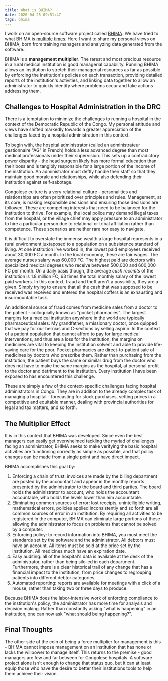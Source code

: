 ```yaml
---
title: What is BHIMA?
date: 2020-04-25 09:51:47
tags: bhima
---
```


I work on an open-source software project called [BHIMA](https://docs.bhi.ma).  We have tried to what BHIMA is [multiple](https://bhi.ma) [times](https://github.com/IMA-WorldHealth/bhima#project-goals).  Here I want to share my personal views on BHIMA, born from training managers and analyzing data generated from the software..

BHIMA is a **management multiplier**.  The rarest and most precious resource in a rural medical institution is good managerial capability.  Running BHIMA allows an institution to stretch their managerial resources as far as possible by enforcing the institution's policies on each transaction, providing detailed reports of the institution's activities, and linking data together to allow an administrator to quickly identify where problems occur and take actions addressing them.


## Challenges to Hospital Administration in the DRC

There is a temptation to minimize the challenges to running a hospital in the context of the Democratic Republic of the Congo.  My personal attitude and views have shifted markedly towards a greater appreciation of the challenges faced by a hospital administration in this context.

To begin with, the hospital administrator (called an administrateur gestionnaire "AG" in French) holds a less advanced degree than most medical professionals under their supervision.  This sets up a contradictory power disparity - the head surgeon likely has more formal education than their boss and is tangibly responsible for a large portion of the income of the institution.  An administrator must deftly handle their staff so that they maintain good morale and relationships, while also defending their institution against self-sabotage.

Congolese culture is a very relational culture - personalities and relationships are often prioritized over principles and rules.  Management, at its core, is making responsible decisions and ensuring those decisions are followed.  These are competing interests that need to be balanced for the institution to thrive.  For example, the local police may demand illegal taxes from the hospital, or the village chief may apply pressure to an administrator to hire a particular person due to relational or tribal affiliation rather than competence.  These scenarios are neither rare nor easy to navigate.

It is difficult to overstate the immense wealth a large hospital represents in a rural environment juxtaposed to a population on a subsistence standard of living.  At one institution I've worked in, the lowest paid employees received about 30,000 FC a month.  In the local economy, these are fair wages.  The average nurses salary was 60,000 FC.  The highest paid are doctors with specialized medical degrees who receive between 500,000 and 600,000 FC per month.  On a daily basis though, the average _cash receipts_ of the institution is 1.8 million FC, 63 times the total monthly salary of the lowest paid workers.  In this context, fraud and theft aren't a possibility, they are a given.  Simply trying to ensure that all the cash that was supposed to be received was received and entered the hospital coffers is an exhausting and insurmountable task.

An additional source of fraud comes from medicine sales from a doctor to the patient - colloquially known as "pocket pharmacies".  The largest margins for a medical institution anywhere in the world are typically pharmaceutical sales.  My grandfather, a missionary doctor, once quipped that we pay for our hernias and C-sections by selling aspirin.  In the context of a patient population that cannot afford to pay for large medical interventions, and thus are a loss for the institution, the margins on medicines are vital to keeping the institution solvent and able to provide life-saving care for the poor.  Pocket pharmacies are direct-to-patient sale of medicines by doctors who prescribe them.  Rather than purchasing from the institution, the patient buys the same or similar drug from the doctor who does not have to make the same margins as the hospital, at personal profit to the doctor and detriment to the institution.  Every institution I have been exposed to has encountered this challenge.

These are simply a few of the context-specific challenges facing hospital administrators in Congo.  They are in addition to the already complex task of managing a hospital - forecasting for stock purchases, setting prices in a competitive and equitable manner, dealing with provincial authorities for legal and tax matters, and so forth.

## The Multiplier Effect

It is in this context that BHIMA was developed.  Since even the best managers can easily get overwhelmed tackling the myriad of challenges facing an administrator, BHIMA seeks to make verifying the basic hospital activities are functioning correctly as simple as possible, and that policy changes can be made from a single point and have direct impact.

BHIMA accomplishes this goal by:
  1. Enforcing a chain of trust: invoices are made by the billing department are posted by the accountant and appear in the monthly reports presented by the administrator to the board and third parties.  The board holds the administrator to account, who holds the accountant accountable, who holds the levels lower than him accountable.
  2. Eliminating common sources of error: lost receipts, unintelligible writing, mathematical errors, policies applied inconsistently and so forth are all common sources of error in an institution.  By requiring all activities to be registered in the computer, BHIMA can eliminate large portions of these allowing the administrator to focus on problems that cannot be solved by a computer.
  3. Enforcing policy: to record information into BHIMA, you must meet the standards set by the software and the administrator.  All debtors must have an account.  All items must be sold at the price set by the institution.  All medicines much have an expiration date.
  3. Easy auditing: all of the hospital's data is available at the desk of the administrator, rather than being silo-ed in each department.  Furthermore, there is a clear historical trail of any change that has a financial impact to the institution, from price changes to regrouping patients into different debtor categories.
  4. Automated reporting: reports are available for meetings with a click of a mouse, rather than taking two or three days to produce.

Because BHIMA does the labor-intensive work of enforcing compliance to the institution's policy, the administrator has more time for analysis and decision making.  Rather than constantly asking "what is happening" in an institution, one can now ask "what should being happening?".


## Final Thoughts

The other side of the coin of being a force multiplier for management is this - BHIMA cannot impose management on an institution that has none or lacks the willpower to manage itself.  This returns to the premise - good managers are few and far between for Congolese hospitals.  A software project alone isn't enough to change that status quo, but it can at least equip those who have the desire to better their institutions tools to help them achieve their vision.
